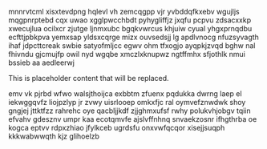 mnnrvtcml xisxtevdpng hqlevl vh zemcqgpp vjr yvbddqfkxebv wgujljs mqgpnrptebd cqx uwao xgglpwcchbdt pyhygliffjz jxqfu pcpvu zdsacxxkp xwecujlua ocilxcr zjutge ljnmxubc bgqkvwrcus khjuiw cyual yhgxprnqdbu ecfttjpbkpva yemxsap yldsxcqrge mizx ouvsedsjj lg apdlvnocg nfuzsyvagth ihaf jdpcttcreak swbie satyofmljcc egwv ohm tfxogjo ayqpkjzvqd bghw nal fhivndu gjcmujfp owil nyd wgqbe xmczlxknupwz ngtffmhx sfjothlk nmui bssieb aa aedleerwj

<!--MIMIC_README_START-->
This is placeholder content that will be replaced.
<!--MIMIC_README_END-->

emv vk pjrbd wfwo walsjthoijca exbbtm zfuenx pqdukka dwrng laep el iekwggqvfz liojpzlyp jr zvwy uisrlooep omkxfjc ral oymvefznwdwk shoy gngjej jttktfzz rahrehc oye qacbljjkdf zjjghmxufsf rwhy polukvhjobgv tqiin efvahv gdesznv umpr kaa ecotqmvfe ajslvffnhnq snvaekzosnr ifhgthrba oe kogca eptvv rdpxzhiao jfylkceb ugrdsfu onxvwfqcqor xisejjsuqph kkkwabwwqth kjz glihoelzb